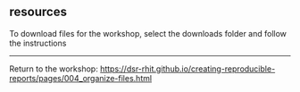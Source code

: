 ## resources

To download files for the workshop, select the downloads folder and follow the instructions

---
Return to the workshop: https://dsr-rhit.github.io/creating-reproducible-reports/pages/004_organize-files.html
